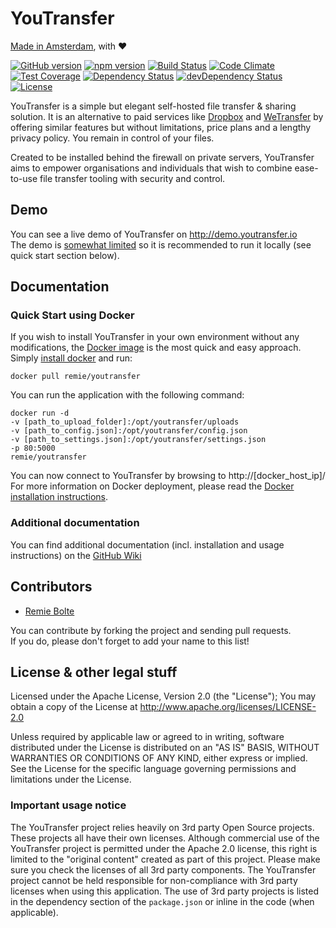 # YouTransfer
[Made in Amsterdam](http://www.iamsterdam.com/en/business/startupamsterdam), with ♥

[![GitHub version](https://badge.fury.io/gh/remie%2Fyoutransfer.svg)](http://badge.fury.io/gh/remie%2Fyoutransfer) [![npm version](https://badge.fury.io/js/youtransfer.svg)](http://badge.fury.io/js/youtransfer) [![Build Status](https://travis-ci.org/remie/YouTransfer.svg?branch=master)](https://travis-ci.org/remie/YouTransfer) [![Code Climate](https://codeclimate.com/github/remie/YouTransfer/badges/gpa.svg)](https://codeclimate.com/github/remie/YouTransfer) [![Test Coverage](https://codeclimate.com/github/remie/YouTransfer/badges/coverage.svg)](https://codeclimate.com/github/remie/YouTransfer/coverage) [![Dependency Status](https://david-dm.org/remie/youtransfer.svg)](https://david-dm.org/remie/youtransfer) [![devDependency Status](https://david-dm.org/remie/youtransfer/dev-status.svg)](https://david-dm.org/remie/youtransfer#info=devDependencies) [![License](https://img.shields.io/github/license/remie/youtransfer.svg)](http://www.apache.org/licenses/LICENSE-2.0)

YouTransfer is a simple but elegant self-hosted file transfer & sharing solution. It is an alternative to paid services like [Dropbox](http://dropbox.com) and [WeTransfer](http://wetransfer.com) by offering similar features but without limitations, price plans and a lengthy privacy policy. You remain in control of your files.

Created to be installed behind the firewall on private servers, YouTransfer aims to empower organisations and individuals that wish to combine ease-to-use file transfer tooling with security and control.

## Demo

You can see a live demo of YouTransfer on http://demo.youtransfer.io  
The demo is [somewhat limited](https://github.com/remie/YouTransfer/wiki/Demo) so it is recommended to run it locally (see quick start section below).

## Documentation

### Quick Start using Docker

If you wish to install YouTransfer in your own environment without any modifications, the [Docker image](http://hub.docker.com/r/remie/youtransfer/) is the most quick and easy approach. Simply [install docker](https://docs.docker.com/installation/) and run:

`docker pull remie/youtransfer`

You can run the application with the following command:

````
docker run -d 
-v [path_to_upload_folder]:/opt/youtransfer/uploads 
-v [path_to_config.json]:/opt/youtransfer/config.json 
-v [path_to_settings.json]:/opt/youtransfer/settings.json 
-p 80:5000 
remie/youtransfer
````

You can now connect to YouTransfer by browsing to http://[docker_host_ip]/
For more information on Docker deployment, please read the [Docker installation instructions](https://github.com/remie/YouTransfer/wiki/docker).

### Additional documentation

You can find additional documentation (incl. installation and usage instructions) on the [GitHub Wiki](https://github.com/remie/YouTransfer/wiki)

## Contributors

- [Remie Bolte](https://github.com/remie)

You can contribute by forking the project and sending pull requests.  
If you do, please don't forget to add your name to this list!

## License & other legal stuff

Licensed under the Apache License, Version 2.0 (the "License");
You may obtain a copy of the License at http://www.apache.org/licenses/LICENSE-2.0

Unless required by applicable law or agreed to in writing, software
distributed under the License is distributed on an "AS IS" BASIS,
WITHOUT WARRANTIES OR CONDITIONS OF ANY KIND, either express or implied.
See the License for the specific language governing permissions and
limitations under the License.

### Important usage notice

The YouTransfer project relies heavily on 3rd party Open Source projects. These projects all have their own licenses. Although commercial use of the YouTransfer project is permitted under the Apache 2.0 license, this right is limited to the "original content" created as part of this project. Please make sure you check the licenses of all 3rd party components. The YouTransfer project cannot be held responsible for non-compliance with 3rd party licenses when using this application. The use of 3rd party projects is listed in the dependency section of the `package.json` or inline in the code (when applicable).
